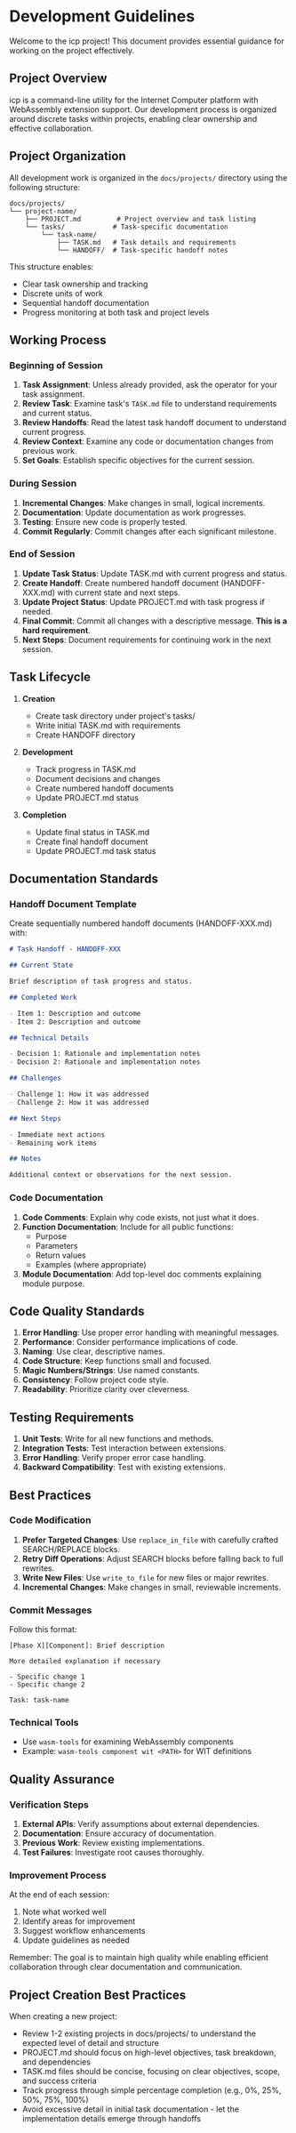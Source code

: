 # Development Guidelines

Welcome to the icp project! This document provides essential guidance for working on the project effectively.

## Project Overview

icp is a command-line utility for the Internet Computer platform with WebAssembly extension support. Our development process is organized around discrete tasks within projects, enabling clear ownership and effective collaboration.

## Project Organization

All development work is organized in the `docs/projects/` directory using the following structure:

```
docs/projects/
└── project-name/
    ├── PROJECT.md         # Project overview and task listing
    └── tasks/            # Task-specific documentation
        └── task-name/
            ├── TASK.md   # Task details and requirements
            └── HANDOFF/  # Task-specific handoff notes
```

This structure enables:

- Clear task ownership and tracking
- Discrete units of work
- Sequential handoff documentation
- Progress monitoring at both task and project levels

## Working Process

### Beginning of Session

1. **Task Assignment**: Unless already provided, ask the operator for your task assignment.
2. **Review Task**: Examine task's `TASK.md` file to understand requirements and current status.
3. **Review Handoffs**: Read the latest task handoff document to understand current progress.
4. **Review Context**: Examine any code or documentation changes from previous work.
5. **Set Goals**: Establish specific objectives for the current session.

### During Session

1. **Incremental Changes**: Make changes in small, logical increments.
2. **Documentation**: Update documentation as work progresses.
3. **Testing**: Ensure new code is properly tested.
4. **Commit Regularly**: Commit changes after each significant milestone.

### End of Session

1. **Update Task Status**: Update TASK.md with current progress and status.
2. **Create Handoff**: Create numbered handoff document (HANDOFF-XXX.md) with current state and next steps.
3. **Update Project Status**: Update PROJECT.md with task progress if needed.
4. **Final Commit**: Commit all changes with a descriptive message. **This is a hard requirement**.
5. **Next Steps**: Document requirements for continuing work in the next session.

## Task Lifecycle

1. **Creation**

   - Create task directory under project's tasks/
   - Write initial TASK.md with requirements
   - Create HANDOFF directory

2. **Development**

   - Track progress in TASK.md
   - Document decisions and changes
   - Create numbered handoff documents
   - Update PROJECT.md status

3. **Completion**
   - Update final status in TASK.md
   - Create final handoff document
   - Update PROJECT.md task status

## Documentation Standards

### Handoff Document Template

Create sequentially numbered handoff documents (HANDOFF-XXX.md) with:

```markdown
# Task Handoff - HANDOFF-XXX

## Current State

Brief description of task progress and status.

## Completed Work

- Item 1: Description and outcome
- Item 2: Description and outcome

## Technical Details

- Decision 1: Rationale and implementation notes
- Decision 2: Rationale and implementation notes

## Challenges

- Challenge 1: How it was addressed
- Challenge 2: How it was addressed

## Next Steps

- Immediate next actions
- Remaining work items

## Notes

Additional context or observations for the next session.
```

### Code Documentation

1. **Code Comments**: Explain why code exists, not just what it does.
2. **Function Documentation**: Include for all public functions:
   - Purpose
   - Parameters
   - Return values
   - Examples (where appropriate)
3. **Module Documentation**: Add top-level doc comments explaining module purpose.

## Code Quality Standards

1. **Error Handling**: Use proper error handling with meaningful messages.
2. **Performance**: Consider performance implications of code.
3. **Naming**: Use clear, descriptive names.
4. **Code Structure**: Keep functions small and focused.
5. **Magic Numbers/Strings**: Use named constants.
6. **Consistency**: Follow project code style.
7. **Readability**: Prioritize clarity over cleverness.

## Testing Requirements

1. **Unit Tests**: Write for all new functions and methods.
2. **Integration Tests**: Test interaction between extensions.
3. **Error Handling**: Verify proper error case handling.
4. **Backward Compatibility**: Test with existing extensions.

## Best Practices

### Code Modification

1. **Prefer Targeted Changes**: Use `replace_in_file` with carefully crafted SEARCH/REPLACE blocks.
2. **Retry Diff Operations**: Adjust SEARCH blocks before falling back to full rewrites.
3. **Write New Files**: Use `write_to_file` for new files or major rewrites.
4. **Incremental Changes**: Make changes in small, reviewable increments.

### Commit Messages

Follow this format:

```
[Phase X][Component]: Brief description

More detailed explanation if necessary

- Specific change 1
- Specific change 2

Task: task-name
```

### Technical Tools

- Use `wasm-tools` for examining WebAssembly components
- Example: `wasm-tools component wit <PATH>` for WIT definitions

## Quality Assurance

### Verification Steps

1. **External APIs**: Verify assumptions about external dependencies.
2. **Documentation**: Ensure accuracy of documentation.
3. **Previous Work**: Review existing implementations.
4. **Test Failures**: Investigate root causes thoroughly.

### Improvement Process

At the end of each session:

1. Note what worked well
2. Identify areas for improvement
3. Suggest workflow enhancements
4. Update guidelines as needed

Remember: The goal is to maintain high quality while enabling efficient collaboration through clear documentation and communication.

## Project Creation Best Practices

When creating a new project:

- Review 1-2 existing projects in docs/projects/ to understand the expected level of detail and structure
- PROJECT.md should focus on high-level objectives, task breakdown, and dependencies
- TASK.md files should be concise, focusing on clear objectives, scope, and success criteria
- Track progress through simple percentage completion (e.g., 0%, 25%, 50%, 75%, 100%)
- Avoid excessive detail in initial task documentation - let the implementation details emerge through handoffs
